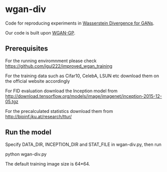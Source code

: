 # wgan-div


Code for reproducing experiments in [Wasserstein Divergence for GANs](https://arxiv.org/abs/1712.01026).

Our code is built upon [WGAN-GP](https://github.com/igul222/improved_wgan_training).

## Prerequisites
For the running enviromnment please check https://github.com/igul222/improved_wgan_training

For the training data such as Cifar10, CelebA, LSUN etc download them on the official website accordingly

For FID evaluation download the Inception model from http://download.tensorflow.org/models/image/imagenet/inception-2015-12-05.tgz

For the precalculated statistics download them from http://bioinf.jku.at/research/ttur/

## Run the model
Specify DATA_DIR, INCEPTION_DIR and STAT_FILE in wgan-div.py, then run

python wgan-div.py

The default training image size is 64*64.
